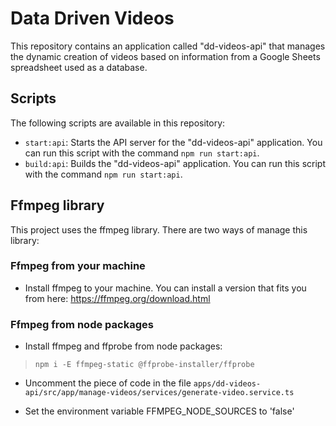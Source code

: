 # Data Driven Videos

This repository contains an application called "dd-videos-api" that manages the dynamic creation of videos based on information from a Google Sheets spreadsheet used as a database.

## Scripts

The following scripts are available in this repository:

- `start:api`: Starts the API server for the "dd-videos-api" application. You can run this script with the command `npm run start:api`.
- `build:api`: Builds the "dd-videos-api" application. You can run this script with the command `npm run start:api`.

## Ffmpeg library

This project uses the ffmpeg library. There are two ways of manage this library:

### Ffmpeg from your machine

- Install ffmpeg to your machine. You can install a version that fits you from here: <https://ffmpeg.org/download.html>

### Ffmpeg from node packages

- Install ffmpeg and ffprobe from node packages:

> `npm i -E ffmpeg-static @ffprobe-installer/ffprobe`

- Uncomment the piece of code in the file `apps/dd-videos-api/src/app/manage-videos/services/generate-video.service.ts`

- Set the environment variable FFMPEG_NODE_SOURCES to 'false'
